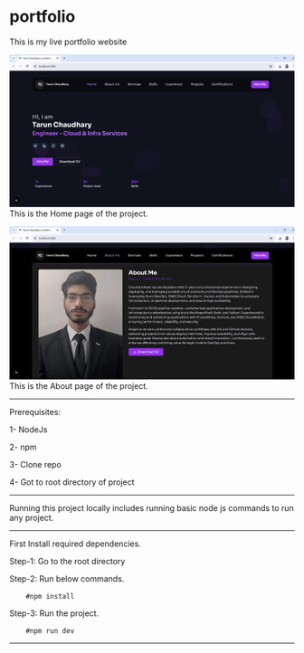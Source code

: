 # portfolio
This is my live portfolio website 

![portfolio](public/images/Home.png)
This is the Home page of the project.

![portfolio](public/images/About.png)
This is the About page of the project.

---
Prerequisites:

1- NodeJs

2- npm

3- Clone repo

4- Got to root directory of project

----
Running this project locally includes running basic node js commands to run any project.

---
First Install required dependencies.

Step-1: Go to the root directory

Step-2: Run below commands.

        #npm install

Step-3: Run the project.

        #npm run dev
        
---
